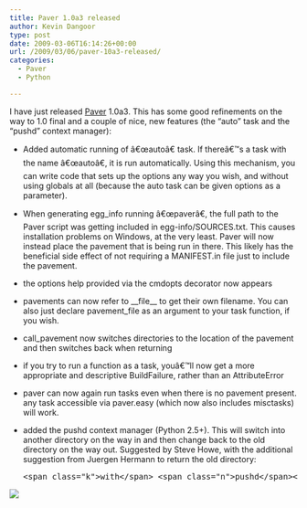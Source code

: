 ```yaml
---
title: Paver 1.0a3 released
author: Kevin Dangoor
type: post
date: 2009-03-06T16:14:26+00:00
url: /2009/03/06/paver-10a3-released/
categories:
  - Paver
  - Python

---
```

I have just released [Paver][1] 1.0a3. This has some good refinements on the way to 1.0 final and a couple of nice, new features (the &#8220;auto&#8221; task and the &#8220;pushd&#8221; context manager):

  * <p class="first">
      Added automatic running of â€œautoâ€ task. If thereâ€™s a task with the name â€œautoâ€, it is run automatically. Using this mechanism, you can write code that sets up the options any way you wish, and without using globals at all (because the auto task can be given options as a parameter).
    </p>

  * <p class="first">
      When generating egg_info running â€œpaverâ€, the full path to the Paver script was getting included in egg-info/SOURCES.txt. This causes installation problems on Windows, at the very least. Paver will now instead place the pavement that is being run in there. This likely has the beneficial side effect of not requiring a MANIFEST.in file just to include the pavement.
    </p>

  * <p class="first">
      the options help provided via the cmdopts decorator now appears
    </p>

  * <p class="first">
      pavements can now refer to __file__ to get their own filename. You can also just declare pavement_file as an argument to your task function, if you wish.
    </p>

  * <p class="first">
      call_pavement now switches directories to the location of the pavement and then switches back when returning
    </p>

  * <p class="first">
      if you try to run a function as a task, youâ€™ll now get a more appropriate and descriptive BuildFailure, rather than an AttributeError
    </p>

  * <p class="first">
      paver can now again run tasks even when there is no pavement present. any task accessible via paver.easy (which now also includes misctasks) will work.
    </p>

  * <p class="first">
      added the pushd context manager (Python 2.5+). This will switch into another directory on the way in and then change back to the old directory on the way out. Suggested by Steve Howe, with the additional suggestion from Juergen Hermann to return the old directory:
    </p>
    
    <div class="highlight-python">
      <div class="highlight">
        <pre>&lt;span class="k"&gt;with&lt;/span&gt; &lt;span class="n"&gt;pushd&lt;/span&gt;&lt;span class="p"&gt;(&lt;/span&gt;&lt;span class="s"&gt;'newdirectory'&lt;/span&gt;&lt;span class="p"&gt;)&lt;/span&gt; &lt;span class="k"&gt;as&lt;/span&gt; &lt;span class="n"&gt;olddirectory&lt;/span&gt;&lt;span class="p"&gt;:&lt;/span&gt;&lt;br /&gt;    &lt;span class="o"&gt;...&lt;/span&gt;&lt;span class="n"&gt;do&lt;/span&gt; &lt;span class="n"&gt;something&lt;/span&gt;&lt;span class="o"&gt;...&lt;/span&gt;&lt;br /&gt;&lt;br /&gt;</pre>
      </div>
    </div>

<div class="zemanta-pixie">
  <img class="zemanta-pixie-img" src="http://img.zemanta.com/pixy.gif?x-id=12d55277-c5e6-4625-8065-ad2bd49c9d26" />
</div>

 [1]: http://www.blueskyonmars.com/projects/paver/